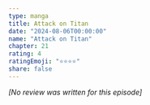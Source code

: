 ```yaml
---
type: manga
title: Attack on Titan
date: "2024-08-06T00:00:00"
name: "Attack on Titan"
chapter: 21
rating: 4
ratingEmoji: "⭐️⭐️⭐️⭐️"
share: false
---
```


_[No review was written for this episode]_
